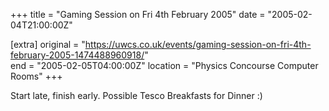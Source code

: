 +++
title = "Gaming Session on Fri 4th February 2005"
date = "2005-02-04T21:00:00Z"

[extra]
original = "https://uwcs.co.uk/events/gaming-session-on-fri-4th-february-2005-1474488960918/"    
end = "2005-02-05T04:00:00Z"
location = "Physics Concourse Computer Rooms"
+++

Start late, finish early. Possible Tesco Breakfasts for Dinner :)

